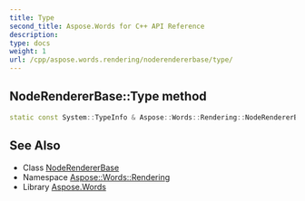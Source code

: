```yaml
---
title: Type
second_title: Aspose.Words for C++ API Reference
description: 
type: docs
weight: 1
url: /cpp/aspose.words.rendering/noderendererbase/type/
---
```

## NodeRendererBase::Type method




```cpp
static const System::TypeInfo & Aspose::Words::Rendering::NodeRendererBase::Type()
```

## See Also

* Class [NodeRendererBase](../)
* Namespace [Aspose::Words::Rendering](../../)
* Library [Aspose.Words](../../../)
